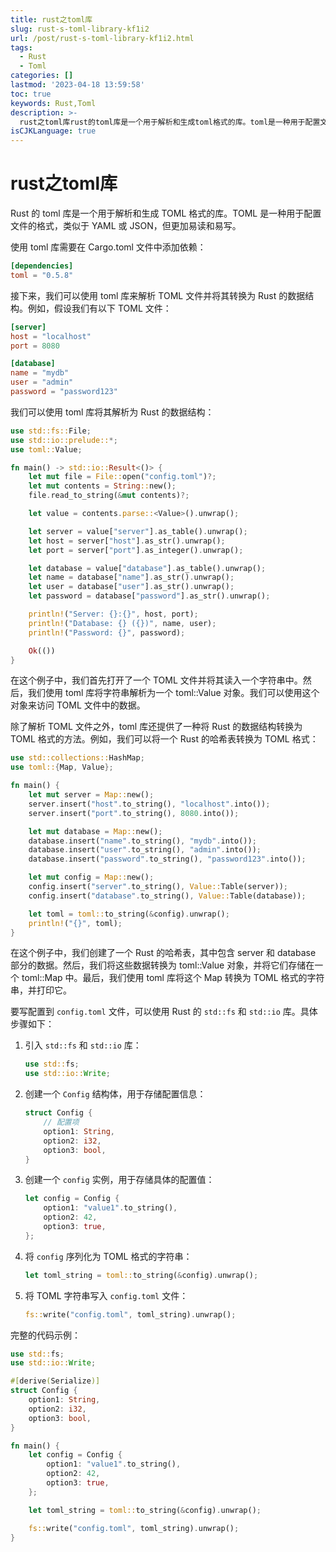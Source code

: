 ```yaml
---
title: rust之toml库
slug: rust-s-toml-library-kf1i2
url: /post/rust-s-toml-library-kf1i2.html
tags:
  - Rust
  - Toml
categories: []
lastmod: '2023-04-18 13:59:58'
toc: true
keywords: Rust,Toml
description: >-
  rust之toml库rust的toml库是一个用于解析和生成toml格式的库。toml是一种用于配置文件的格式类似于yaml或json但更加易读和易写。使用toml库需要在cargotoml文件中添加依赖_[dependencies]toml=接下来我们可以使用toml库来解析toml文件并将其转换为rust的数据结构。例如假设我们有以下toml文件_[server]host=port=[database]name=user=password=我们可以使用toml库将其解析为rust的数据结构_usest
isCJKLanguage: true
---
```


# rust之toml库

Rust 的 toml 库是一个用于解析和生成 TOML 格式的库。TOML 是一种用于配置文件的格式，类似于 YAML 或 JSON，但更加易读和易写。

使用 toml 库需要在 Cargo.toml 文件中添加依赖：

```toml
[dependencies]
toml = "0.5.8"
```

接下来，我们可以使用 toml 库来解析 TOML 文件并将其转换为 Rust 的数据结构。例如，假设我们有以下 TOML 文件：

```toml
[server]
host = "localhost"
port = 8080

[database]
name = "mydb"
user = "admin"
password = "password123"
```

我们可以使用 toml 库将其解析为 Rust 的数据结构：

```rust
use std::fs::File;
use std::io::prelude::*;
use toml::Value;

fn main() -> std::io::Result<()> {
    let mut file = File::open("config.toml")?;
    let mut contents = String::new();
    file.read_to_string(&mut contents)?;

    let value = contents.parse::<Value>().unwrap();

    let server = value["server"].as_table().unwrap();
    let host = server["host"].as_str().unwrap();
    let port = server["port"].as_integer().unwrap();

    let database = value["database"].as_table().unwrap();
    let name = database["name"].as_str().unwrap();
    let user = database["user"].as_str().unwrap();
    let password = database["password"].as_str().unwrap();

    println!("Server: {}:{}", host, port);
    println!("Database: {} ({})", name, user);
    println!("Password: {}", password);

    Ok(())
}
```

在这个例子中，我们首先打开了一个 TOML 文件并将其读入一个字符串中。然后，我们使用 toml 库将字符串解析为一个 toml::Value 对象。我们可以使用这个对象来访问 TOML 文件中的数据。

除了解析 TOML 文件之外，toml 库还提供了一种将 Rust 的数据结构转换为 TOML 格式的方法。例如，我们可以将一个 Rust 的哈希表转换为 TOML 格式：

```rust
use std::collections::HashMap;
use toml::{Map, Value};

fn main() {
    let mut server = Map::new();
    server.insert("host".to_string(), "localhost".into());
    server.insert("port".to_string(), 8080.into());

    let mut database = Map::new();
    database.insert("name".to_string(), "mydb".into());
    database.insert("user".to_string(), "admin".into());
    database.insert("password".to_string(), "password123".into());

    let mut config = Map::new();
    config.insert("server".to_string(), Value::Table(server));
    config.insert("database".to_string(), Value::Table(database));

    let toml = toml::to_string(&config).unwrap();
    println!("{}", toml);
}
```

在这个例子中，我们创建了一个 Rust 的哈希表，其中包含 server 和 database 部分的数据。然后，我们将这些数据转换为 toml::Value 对象，并将它们存储在一个 toml::Map 中。最后，我们使用 toml 库将这个 Map 转换为 TOML 格式的字符串，并打印它。

要写配置到 `config.toml`​ 文件，可以使用 Rust 的 `std::fs`​ 和 `std::io`​ 库。具体步骤如下：

1. 引入 `std::fs`​ 和 `std::io`​ 库：

    ```rust
    use std::fs;
    use std::io::Write;
    ```
2. 创建一个 `Config`​ 结构体，用于存储配置信息：

    ```rust
    struct Config {
        // 配置项
        option1: String,
        option2: i32,
        option3: bool,
    }
    ```
3. 创建一个 `config`​ 实例，用于存储具体的配置值：

    ```rust
    let config = Config {
        option1: "value1".to_string(),
        option2: 42,
        option3: true,
    };
    ```
4. 将 `config`​ 序列化为 TOML 格式的字符串：

    ```rust
    let toml_string = toml::to_string(&config).unwrap();
    ```
5. 将 TOML 字符串写入 `config.toml`​ 文件：

    ```rust
    fs::write("config.toml", toml_string).unwrap();
    ```

完整的代码示例：

```rust
use std::fs;
use std::io::Write;

#[derive(Serialize)]
struct Config {
    option1: String,
    option2: i32,
    option3: bool,
}

fn main() {
    let config = Config {
        option1: "value1".to_string(),
        option2: 42,
        option3: true,
    };

    let toml_string = toml::to_string(&config).unwrap();

    fs::write("config.toml", toml_string).unwrap();
}
```

‍
